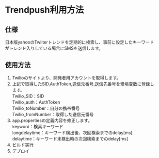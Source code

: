 # Trendpush利用方法

## 仕様
日本版yahooのTwiiterトレンドを定期的に検索し、事前に設定したキーワードがトレンド入りしている場合にSMSを送信します。

## 使用方法
1. Twilioのサイトより、開発者用アカウントを取得します。
1. 上記で取得したSID,AuthToken,送信元番号,送信先番号を環境変数に登録します。<br>
  Twilio_SID：SID<br>
  Twilio_auth：AuthToken<br>
  Twilio_toNumber：自分の携帯番号<br>
  Twilio_fromNumber：取得した送信元番号<br>
1. app.propertiesの定義内容を修正します。<br>
  keyword：検索キーワード<br>
  longdelaytime：キーワード検出後、次回検索までのdelay[ms]<br>
  delaytime：キーワード未検出時の次回検索までのdelay[ms]
1. ビルド実行
1. デプロイ
